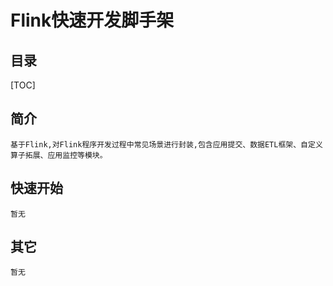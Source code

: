 # Flink快速开发脚手架

## 目录
[TOC]

## 简介
    基于Flink,对Flink程序开发过程中常见场景进行封装,包含应用提交、数据ETL框架、自定义算子拓展、应用监控等模块。
## 快速开始
    暂无

## 其它
    暂无
